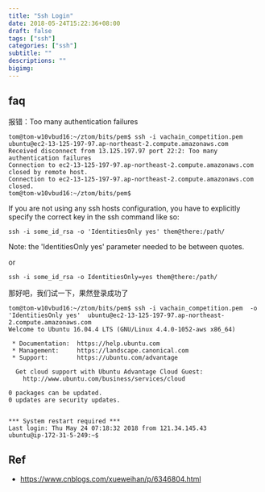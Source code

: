 ```yaml
---
title: "Ssh Login"
date: 2018-05-24T15:22:36+08:00
draft: false
tags: ["ssh"]
categories: ["ssh"]
subtitle: ""
descriptions: ""
bigimg:
---
```



## faq

报错：Too many authentication failures

```
tom@tom-w10vbud16:~/ztom/bits/pem$ ssh -i vachain_competition.pem ubuntu@ec2-13-125-197-97.ap-northeast-2.compute.amazonaws.com
Received disconnect from 13.125.197.97 port 22:2: Too many authentication failures
Connection to ec2-13-125-197-97.ap-northeast-2.compute.amazonaws.com closed by remote host.
Connection to ec2-13-125-197-97.ap-northeast-2.compute.amazonaws.com closed.
tom@tom-w10vbud16:~/ztom/bits/pem$ 
```

If you are not using any ssh hosts configuration, you have to explicitly specify the correct key in the ssh command like so:
```
ssh -i some_id_rsa -o 'IdentitiesOnly yes' them@there:/path/
```
Note: the 'IdentitiesOnly yes' parameter needed to be between quotes.

or
```
ssh -i some_id_rsa -o IdentitiesOnly=yes them@there:/path/
```

那好吧，我们试一下，果然登录成功了

```
tom@tom-w10vbud16:~/ztom/bits/pem$ ssh -i vachain_competition.pem  -o 'IdentitiesOnly yes'  ubuntu@ec2-13-125-197-97.ap-northeast-2.compute.amazonaws.com
Welcome to Ubuntu 16.04.4 LTS (GNU/Linux 4.4.0-1052-aws x86_64)

 * Documentation:  https://help.ubuntu.com
 * Management:     https://landscape.canonical.com
 * Support:        https://ubuntu.com/advantage

  Get cloud support with Ubuntu Advantage Cloud Guest:
    http://www.ubuntu.com/business/services/cloud

0 packages can be updated.
0 updates are security updates.


*** System restart required ***
Last login: Thu May 24 07:18:32 2018 from 121.34.145.43
ubuntu@ip-172-31-5-249:~$ 
```

## Ref

- https://www.cnblogs.com/xueweihan/p/6346804.html